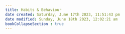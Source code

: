 ```yaml
---
title: Habits & Behaviour
date created: Saturday, June 17th 2023, 11:51:43 pm
date modified: Sunday, June 18th 2023, 12:02:21 am
bookCollapseSection : true
---
```

